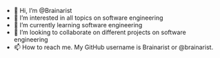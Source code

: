 - 👋 Hi, I’m @Brainarist
- 👀 I’m interested in all topics on software engineering
- 🌱 I’m currently learning software engineering
- 💞️ I’m looking to collaborate on different projects on software engineering
- 📫 How to reach me. My GitHub username is Brainarist or @brainarist.

<!---
Brainarist/Brainarist is a ✨ special ✨ repository because its `README.md` (this file) appears on your GitHub profile.
You can click the Preview link to take a look at your changes.
--->
